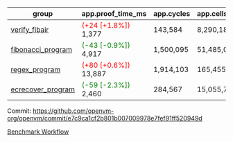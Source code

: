 | group | app.proof_time_ms | app.cycles | app.cells_used | leaf.proof_time_ms | leaf.cycles | leaf.cells_used |
| -- | -- | -- | -- | -- | -- | -- |
| [verify_fibair](https://github.com/openvm-org/openvm/blob/benchmark-results/benchmarks-pr/1385/verify_fibair-e7c9ca1cf2b801b007009978e7fef91ff520949d.md) |<span style='color: red'>(+24 [+1.8%])</span> 1,377 |  143,584 |  8,290,183 |- | - | - |
| [fibonacci_program](https://github.com/openvm-org/openvm/blob/benchmark-results/benchmarks-pr/1385/fibonacci-e7c9ca1cf2b801b007009978e7fef91ff520949d.md) |<span style='color: green'>(-43 [-0.9%])</span> 4,917 |  1,500,095 |  51,485,080 |- | - | - |
| [regex_program](https://github.com/openvm-org/openvm/blob/benchmark-results/benchmarks-pr/1385/regex-e7c9ca1cf2b801b007009978e7fef91ff520949d.md) |<span style='color: red'>(+80 [+0.6%])</span> 13,887 |  1,914,103 |  165,455,373 |- | - | - |
| [ecrecover_program](https://github.com/openvm-org/openvm/blob/benchmark-results/benchmarks-pr/1385/ecrecover-e7c9ca1cf2b801b007009978e7fef91ff520949d.md) |<span style='color: green'>(-59 [-2.3%])</span> 2,460 |  284,567 |  15,055,723 |- | - | - |


Commit: https://github.com/openvm-org/openvm/commit/e7c9ca1cf2b801b007009978e7fef91ff520949d

[Benchmark Workflow](https://github.com/openvm-org/openvm/actions/runs/13534093319)
